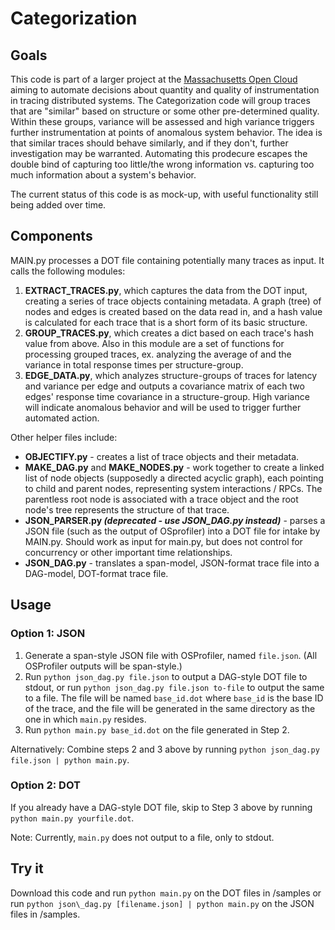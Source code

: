# Categorization

## Goals

This code is part of a larger project at the [Massachusetts Open Cloud](https://github.com/cci-moc/moc-public) aiming to automate decisions about quantity and quality of instrumentation in tracing distributed systems. The Categorization code will group traces that are "similar" based on structure or some other pre-determined quality. Within these groups, variance will be assessed and high variance triggers further instrumentation at points of anomalous system behavior. The idea is that similar traces should behave similarly, and if they don't, further investigation may be warranted. Automating this prodecure escapes the double bind of capturing too little/the wrong information vs. capturing too much information about a system's behavior.

The current status of this code is as mock-up, with useful functionality still being added over time.

## Components

MAIN.py processes a DOT file containing potentially many traces as input. It calls the following modules:
1. **EXTRACT_TRACES.py**, which captures the data from the DOT input, creating a series of trace objects containing metadata. A graph (tree) of nodes and edges is created based on the data read in, and a hash value is calculated for each trace that is a short form of its basic structure.
2. **GROUP_TRACES.py**, which creates a dict based on each trace's hash value from above. Also in this module are a set of functions for processing grouped traces, ex. analyzing the average of and the variance in total response times per structure-group.
3. **EDGE_DATA.py**, which analyzes structure-groups of traces for latency and variance per edge and outputs a covariance matrix of each two edges' response time covariance in a structure-group. High variance will indicate anomalous behavior and will be used to trigger further automated action.

Other helper files include:
* **OBJECTIFY.py** - creates a list of trace objects and their metadata.
* **MAKE_DAG.py** and **MAKE_NODES.py** - work together to create a linked list of node objects (supposedly a directed acyclic graph), each pointing to child and parent nodes, representing system interactions / RPCs. The parentless root node is associated with a trace object and the root node's tree represents the structure of that trace.
* **JSON_PARSER.py _(deprecated - use JSON_DAG.py instead)_** - parses a JSON file (such as the output of OSprofiler) into a DOT file for intake by MAIN.py. Should work as input for main.py, but does not control for concurrency or other important time relationships.
* **JSON_DAG.py** - translates a span-model, JSON-format trace file into a DAG-model, DOT-format trace file.

## Usage

### Option 1: JSON
1. Generate a span-style JSON file with OSProfiler, named `file.json`. (All OSProfiler outputs will be span-style.)
2. Run `python json_dag.py file.json` to output a DAG-style DOT file to stdout, or run `python json_dag.py file.json to-file` to output the same to a file. The file will be named `base_id.dot` where `base_id` is the base ID of the trace, and the file will be generated in the same directory as the one in which `main.py` resides.
3. Run `python main.py base_id.dot` on the file generated in Step 2.

Alternatively: Combine steps 2 and 3 above by running `python json_dag.py file.json | python main.py`.

### Option 2: DOT
If you already have a DAG-style DOT file, skip to Step 3 above by running `python main.py yourfile.dot`.

Note: Currently, `main.py` does not output to a file, only to stdout.

## Try it
Download this code and run `python main.py` on the DOT files in /samples or run `python json\_dag.py [filename.json] | python main.py` on the JSON files in /samples.
